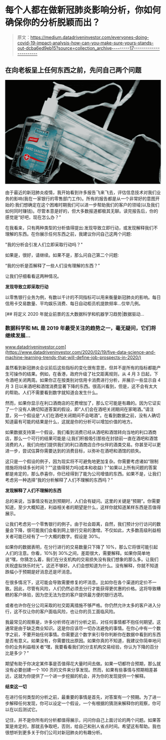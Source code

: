 # 每个人都在做新冠肺炎影响分析，你如何确保你的分析脱颖而出？

> 原文：<https://medium.datadriveninvestor.com/everyones-doing-covid-19-impact-analysis-how-can-you-make-sure-yours-stands-out-dcba6ed9eb15?source=collection_archive---------17----------------------->

## 在向老板呈上任何东西之前，先问自己两个问题

![](img/7503dbc99bd516756fa3149ebc30c553.png)

由于最近的新冠肺炎疫情，我开始看到许多报告飞来飞去，评估信息技术对我们业务的影响(我在一家银行的零售部门工作)。所有的报告都是从一个非常好的意图开始的:我们想确定在这个困难时期我们可以进一步帮助我们的客户的领域(以及我们如何同时赚钱)。尽管本意是好的，但大多数报道都极其无聊。读完报告后，你的感觉是“好吧，现在怎么办？”

在我看来，只有两种类型的分析值得提出:发现导致立即行动，或发现解释我们不理解的东西。在你展示任何东西之前，我建议你问自己这两个问题:

"我的分析会引发人们立即采取行动吗？"

如果是，很好，请继续。如果不是，那么问自己第二个问题:

“我的分析是否解释了一些人们没有理解的东西？”

让我们仔细看看这两种情况。

**发现导致立即采取行动**

以零售银行业务为例，有数以千计的不同指标可以用来衡量新冠肺炎的影响。每日信用卡交易数量、平均娱乐消费、每日自动柜员机提款频率…仅举几例。

[](https://www.datadriveninvestor.com/2020/02/19/five-data-science-and-machine-learning-trends-that-will-define-job-prospects-in-2020/) [## 将定义 2020 年就业前景的五大数据科学和机器学习趋势|数据驱动…

### 数据科学和 ML 是 2019 年最受关注的趋势之一，毫无疑问，它们将继续发展…

www.datadriveninvestor.com](https://www.datadriveninvestor.com/2020/02/19/five-data-science-and-machine-learning-trends-that-will-define-job-prospects-in-2020/) 

虽然看到新冠肺炎会议前后这些指标的变化很有意思，但并不是所有的指标都能产生可操作的结果。例如，在香港，政府升级了社交距离规则，从 4 月 3 日起，下令酒吧关闭两周。如果你正在按类别对信用卡消费进行分析，并展示一些显示自 4 月 3 日以来酒吧和酒馆消费显著下降的东西。很高兴看到，但是，这不会有太大的帮助。人们不需要看到数字就知道会发生什么。

然而，如果你显示在利口酒商店的花费增加了，那么它可能是有趣的。因为它证实了一个没有人确切知道答案的假设，即“人们会在酒吧关闭期间在家喝酒。”请注意，另一个假设是“人们在酒吧关闭期间不会喝酒”。在看到数据之前，没有人确切知道最有可能的结果是什么，这就是你的分析可以增加价值的地方。

如果数据支持第一个假设，我们看到消费已经从酒吧和酒馆转向当地的利口酒商店，那么一个可行的结果可能是:让我们积极吸引那些在封锁前一直在酒吧和酒馆消费的人，我们向他们提供我们的利口酒商店合作伙伴的酒类交易。你甚至可以更进一步，尝试估算你需要达到的消费目标，以弥补在酒吧和酒馆的损失。

这只是一个假设的例子，因为现实将不可避免地更加复杂。你需要考虑诸如“限制措施将持续多长时间？”"这值得努力吗(成本和收益)？"如果以上所有问题的答案都是肯定的，那么恭喜你，你已经得到了能为公司增值的东西。如果不是，让我们考虑另一种选择“我的分析解释了人们不理解的东西吗？”

**发现解释了人们不理解的东西**

总的来说，当事情没有达到预期时，人们会有疑问。这里的关键是“预期”。你需要知道，至少大概知道，利益相关者的期望是什么，这样你就知道某样东西是否值得展示。

让我们考虑另一个零售银行的例子。由于社会距离，自然，我们预计分行访问的数量会下降，很可能我们会看到网上银行交易的激增。不仅如此，大多数高级利益相关者可能已经有了一个大概的数字。假设是 30%。

如果你的数据表明，在分行进行的交易数量只下降了 10%，那么它将很可能引起人们的注意。你看，10%到 30%之间，差距很大，需要解释。如果你简单地说“嘿，你猜怎么着，我们在分支机构的交易损失没有我们想象的那么多。让我们庆祝虚拟快乐时光”。这还不够好。人们会想知道为什么。没有解释，你就不知道跌幅小于预期是好消息还是坏消息。

在很多情况下，这可能会导致需要修复的坏消息。比如你在各个渠道的定价不一致。因此，尽管有风险，人们仍然必须去分行才能获得更优惠的价格。这将导致糟糕的客户体验，因为您无法为您的客户提供最方便的银行选项。

或者也许你在分公司采取的社交距离措施不够严格。你仍然允许太多的客户进入分行，这不仅让你的客户面临风险，也让你的员工面临风险。

我最常见的观察是，许多分析师在进行分析之前，对任何事情都不抱任何期望。这通常是由于缺乏商业知识。这是你应该尽一切办法避免的事情。在你心中有一个数字之前，不要开始任何事情。你需要这个数字来引导你判断你在数据中看到的东西是否有意义。如果没有，你需要找出原因。如果你真的不知道，我建议你简单地问你的业务利益相关者“嘿，我要看看我们的分支机构交易经验，你认为下降的百分比是多少？”

期望有助于你决定某件事是否值得花大量时间去做。如果一切都符合预期，那么就没有必要创建一个 100 页的文件来分享发现。然而，如果有些事情与预期相差甚远，这就为你提供了一个进一步挖掘的机会，并为你的发现提供一个解释。

**结束这一切**

在进行任何类型的分析之前，最重要的事情是首先，对答案有一个预期。为了进一步解释任何发现，你可以设定一个假设，一个有根据的猜测来解释你的观察，你可以在以后测试它。

记住，并不是你所有的分析都值得展示，问问你自己上面讨论的两个问题。如果答案是肯定的，那就去争取吧，否则，给自己和别人省点时间。希望这有帮助。我也很想听到更多关于你们公司对新冠肺炎的有趣分析。